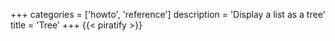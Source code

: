 +++
categories = ['howto', 'reference']
description = 'Display a list as a tree'
title = 'Tree'
+++
{{< piratify >}}